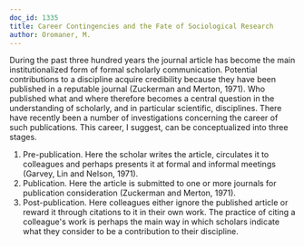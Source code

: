 ```yaml
---
doc_id: 1335
title: Career Contingencies and the Fate of Sociological Research
author: Oromaner, M.
---
```


During the past three hundred years the journal article has become
the main institutionalized form of formal scholarly communication.
Potential contributions to a discipline acquire credibility because
they have been published in a reputable journal (Zuckerman and Merton,
1971).  Who published what and where therefore becomes a central 
question in the understanding of scholarly, and in particular
scientific, disciplines.  There have recently been a number of
investigations concerning the career of such publications.  This
career, I suggest, can be conceptualized into three stages.
1) Pre-publication.  Here the scholar writes the article, circulates
it to colleagues and perhaps presents it at formal and informal
meetings (Garvey, Lin and Nelson, 1971).
2) Publication.  Here the article is submitted to one or more journals
for publication consideration (Zuckerman and Merton, 1971).
3) Post-publication.  Here colleagues either ignore the published
article or reward it through citations to it in their own work.  The
practice of citing a colleague's work is perhaps the main way in which
scholars indicate what they consider to be a contribution to their discipline.